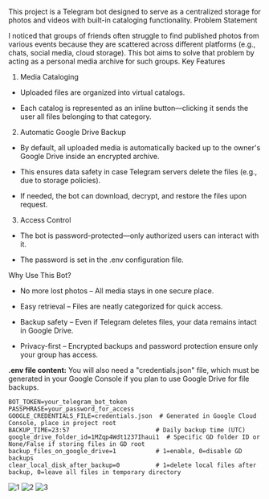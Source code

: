 This project is a Telegram bot designed to serve as a centralized storage for photos and videos with built-in cataloging functionality.
Problem Statement

I noticed that groups of friends often struggle to find published photos from various events because they are scattered across different platforms (e.g., chats, social media, cloud storage). This bot aims to solve that problem by acting as a personal media archive for such groups.
Key Features
1. Media Cataloging

- Uploaded files are organized into virtual catalogs.

- Each catalog is represented as an inline button—clicking it sends the user all files belonging to that category.

2. Automatic Google Drive Backup

- By default, all uploaded media is automatically backed up to the owner's Google Drive inside an encrypted archive.

- This ensures data safety in case Telegram servers delete the files (e.g., due to storage policies).

- If needed, the bot can download, decrypt, and restore the files upon request.

3. Access Control

- The bot is password-protected—only authorized users can interact with it.

- The password is set in the .env configuration file.

Why Use This Bot?

- No more lost photos – All media stays in one secure place.

- Easy retrieval – Files are neatly categorized for quick access.

- Backup safety – Even if Telegram deletes files, your data remains intact in Google Drive.

- Privacy-first – Encrypted backups and password protection ensure only your group has access.

<b>.env file content:</b>
You will also need a "credentials.json" file, which must be generated in your Google Console if you plan to use Google Drive for file backups.

````
BOT_TOKEN=your_telegram_bot_token
PASSPHRASE=your_password_for_access
GOOGLE_CREDENTIALS_FILE=credentials.json  # Generated in Google Cloud Console, place in project root
BACKUP_TIME=23:57                        # Daily backup time (UTC)
google_drive_folder_id=1MZqp4Wdt1237Ihaui1  # Specific GD folder ID or None/False if storing files in GD root
backup_files_on_google_drive=1           # 1=enable, 0=disable GD backups
clear_local_disk_after_backup=0          # 1=delete local files after backup, 0=leave all files in temporary directory
````

![1](https://github.com/user-attachments/assets/22165a7d-d3d7-41b3-a784-c794ce0ccb1e)
![2](https://github.com/user-attachments/assets/e1ae9c92-ef1f-4568-9f58-d4397e0ca1fd)
![3](https://github.com/user-attachments/assets/8d729420-a6d2-4471-abed-79a980077d1e)

